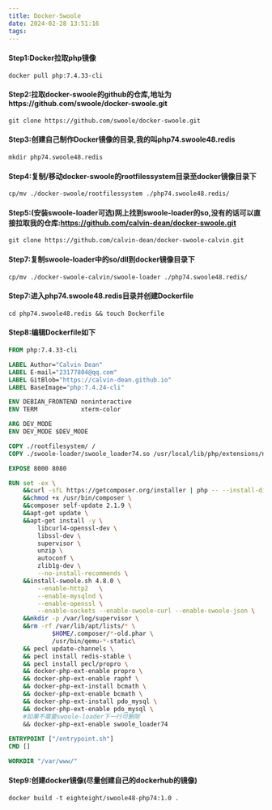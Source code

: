 ```yaml
---
title: Docker-Swoole
date: 2024-02-28 13:51:16
tags:
---
```


#### Step1:Docker拉取php镜像

```shell
docker pull php:7.4.33-cli
```

#### Step2:拉取docker-swoole的github的仓库,地址为https://github.com/swoole/docker-swoole.git

```shell
git clone https://github.com/swoole/docker-swoole.git
```

#### Step3:创建自己制作Docker镜像的目录,我的叫php74.swoole48.redis

```shell
mkdir php74.swoole48.redis
```

#### Step4:复制/移动docker-swoole的rootfilessystem目录至docker镜像目录下

```shell
cp/mv ./docker-swoole/rootfilessystem ./php74.swoole48.redis/
```

#### Step5:(安装swoole-loader可选)网上找到swoole-loader的so,没有的话可以直接拉取我的仓库:https://github.com/calvin-dean/docker-swoole.git

```shell
git clone https://github.com/calvin-dean/docker-swoole-calvin.git
```

#### Step7:复制swoole-loader中的so/dll到docker镜像目录下

```
cp/mv ./docker-swoole-calvin/swoole-loader ./php74.swoole48.redis/
```

#### Step7:进入php74.swoole48.redis目录并创建Dockerfile

```shell
cd php74.swoole48.redis && touch Dockerfile
```

#### Step8:编辑Dockerfile如下

```Dockerfile
FROM php:7.4.33-cli

LABEL Author="Calvin Dean"
LABEL E-mail="23177804@qq.com"
LABEL GitBlob="https://calvin-dean.github.io"
LABEL BaseImage="php:7.4.24-cli"

ENV DEBIAN_FRONTEND noninteractive
ENV TERM            xterm-color

ARG DEV_MODE
ENV DEV_MODE $DEV_MODE

COPY ./rootfilesystem/ /
COPY ./swoole-loader/swoole_loader74.so /usr/local/lib/php/extensions/no-debug-non-zts-20190902/swoole_loader74.so

EXPOSE 8000 8080

RUN set -ex \
    &&curl -sfL https://getcomposer.org/installer | php -- --install-dir=/usr/bin --filename=composer \
    &&chmod +x /usr/bin/composer \
    &&composer self-update 2.1.9 \
    &&apt-get update \
    &&apt-get install -y \
        libcurl4-openssl-dev \
        libssl-dev \
        supervisor \
        unzip \
        autoconf \
        zlib1g-dev \
        --no-install-recommends \
    &&install-swoole.sh 4.8.0 \
        --enable-http2   \
        --enable-mysqlnd \
        --enable-openssl \
        --enable-sockets --enable-swoole-curl --enable-swoole-json \
    &&mkdir -p /var/log/supervisor \
    &&rm -rf /var/lib/apt/lists/* \
            $HOME/.composer/*-old.phar \
            /usr/bin/qemu-*-static\
    && pecl update-channels \
    && pecl install redis-stable \
    && pecl install pecl/propro \
    && docker-php-ext-enable propro \
    && docker-php-ext-enable raphf \
    && docker-php-ext-install bcmath \
    && docker-php-ext-enable bcmath \
    && docker-php-ext-install pdo_mysql \
    && docker-php-ext-enable pdo_mysql \
    #如果不需要swoole-loader下一行可删除
    && docker-php-ext-enable swoole_loader74
    
ENTRYPOINT ["/entrypoint.sh"]
CMD []

WORKDIR "/var/www/"

```

#### Step9:创建docker镜像(尽量创建自己的dockerhub的镜像)

```shell
docker build -t eighteight/swoole48-php74:1.0 .
```
